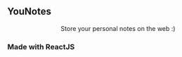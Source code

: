 ## YouNotes

<div align="center">
Store your personal notes on the web :)
</div>

### Made with ReactJS
